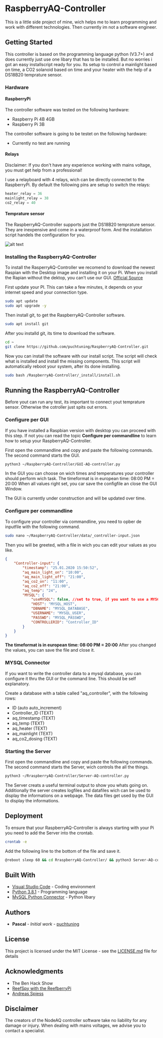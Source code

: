 # RaspberryAQ-Controller

This is a little side project of mine, wich helps me to learn programming and work with different technologies.
Then currently im not a software engineer. 


## Getting Started

This controller is based on the programming language python (V3.7+) and does currently just use one libary that has to be installed.
But no worries i got an easy installscript ready for you.
Its setup to control a mainlight based on time, a CO2 solanoid based on time and your heater with the help of a DS18B20
temprature sensor.

### Hardware
#### RaspberryPi
The controller software was tested on the following hardware:
* Raspberry Pi 4B 4GB
* Raspberry Pi 3B

The controller software is going to be testet on the following hardware:
* Currently no test are running

#### Relays
Disclaimer: If you don't have any experience working with mains voltage, you must get help from a professional!

I use a relayboard with 4 relays, wich can be directly connectet to the RaspberryPi.
By default the following pins are setup to switch the relays:
```python
heater_relay = 36
mainlight_relay = 38
co2_relay = 40
```

#### Temprature sensor
The RaspberryAQ-Controller supports just the DS18B20 temprature sensor.
They are inexpensive and come in a waterproof form.
And the installation script handels the configuration for you.

![alt text](https://i.stack.imgur.com/5EKzW.png)

### Installing the RaspberryAQ-Controller
To install the RasperryAQ-Controller we recomend to download the newest Raspian with the Desktop image and installing it on your Pi.
When you install the Rapian without the dektop, you can't use our GUI. 
[Official Source](https://www.raspberrypi.org/downloads/raspbian/)

First update your PI.
This can take a few minutes, it depends on your internet speed and your connection type.
```bash
sudo apt update
sudo apt upgrade -y
```

Then install git, to get the RaspberryAQ-Controller software.
```bash
sudo apt install git
```

After you installd git, its time to download the software.
```bash
cd ~
git clone https://github.com/puchtuning/RaspberryAQ-Controller.git
```

Now you can install the software with our install script. The script will check what is installed and install the missing components.
This script will automatically reboot your system, after its done installing.
```bash
sudo bash /RaspberryAQ-Controller/_install/install.sh 
```


## Running the RaspberryAQ-Controller
Before yout can run any test, its important to connect yout temprature sensor.
Otherwise the cotroller just spits out errors.

### Configure per GUI
If you have installed a Raspbian version with desktop you can proceed with this step.
If not you can read the topic **Configure per commandline** to learn how to setup your RaspberryAQ-Controller.

First open the commandline and copy and paste the following commands.
The second command starts the GUI.
```bash
python3 ~/RaspberryAQ-Controller/GUI-AQ-controller.py
```
In the GUI you can choose on wich times and temperatures your controller should perform wich task.
The timeformat is in european time: 08:00 PM = 20:00
When all values right set, you car save the configfile an close the GUI Window.

The GUI is currently under construction and will be updated over time.

### Configure per commandline
To configure your controller via commandline, you need to opber de inputfile with the following command.
```bash
sudo nano ~/RaspberryAQ-Controller/data/_controller-input.json
```
Then you will be greeted, with a file in wich you can edit your values as you like.

```json
{
    "Controller-input": {
        "timestamp": "25.01.2020 15:50:52",
        "aq_main_light_on": "10:00",
        "aq_main_light_off": "21:00",
        "aq_co2_on": "11:00",
        "aq_co2_off": "21:00",
        "aq_temp": "24",
        "MYSQL": {
            "useMYSQL": false, //set to true, if you want to use a MYSQL Database
            "HOST": "MYSQL_HOST",
            "DBNAME": "MYSQL_DATABASE",
            "USERNAME": "MYSQL_USER", 
            "PASSWD": "MYSQL_PASSWD",
            "CONTROLLERID": "Controller_ID"
        }
    }
}
```
**The timeformat is in european time: 08:00 PM = 20:00**
After you changed the values, you can save the file and close it.

### MYSQL Connector
If you want to write the controller data to a mysql database, you can configure it thru the GUI or the command line.
This should be self explanatory.

Create a database with a table called "aq_controller", with the following rows:
* ID (auto auto_increment)
* Controller_ID (TEXT)
* aq_timestamp (TEXT)
* aq_temp (TEXT)
* aq_heater (TEXT)
* aq_mainlight (TEXT)
* aq_co2_dosing (TEXT)



### Starting the Server
First open the commandline and copy and paste the following commands.
The second command starts the Server, wich controls the all the things.
```bash
python3 ~/RraspberryAQ-Controller/Server-AQ-controller.py
```
The Server creats a useful terminal output to show you whats going on.
Additionally the server creates logfiles and datafiles wich can be used to display the informations on a webpage.
The data files get used by the GUI to display the informations.


## Deployment

To ensure that your RaspberryAQ-Controller is always starting with your Pi you need to add the Server into the crontab.
```bash
crontab -e
```
Add the following line to the bottom of the file and save it.
```bash
@reboot sleep 60 && cd RraspberryAQ-Controller/ && python3 Server-AQ-controller.py
```

## Built With

* [Visual Studio Code](https://code.visualstudio.com/) - Coding environment
* [Python 3.8.1](https://www.python.org/) - Programming language
* [MySQL Python Connector](https://dev.mysql.com/doc/connector-python/en/) - Python libary


## Authors

* **Pascal** - *Initial work* - [puchtuning](https://github.com/puchtuning)


## License

This project is licensed under the MIT License - see the [LICENSE.md](LICENSE.md) file for details

## Acknowledgments

* The Ben Hack Show
* [ReefSpy with the ReefberryPi](https://www.youtube.com/channel/UCvuGXFKFf4DIs2AD7Gjc_Kw)
* [Andreas Spiess](https://www.youtube.com/channel/UCu7_D0o48KbfhpEohoP7YSQ)

## Disclaimer
The creators of the NodeAQ controller software take no liability for any damage or injury. 
When dealing with mains voltages, we advise you to contact a specialist.



